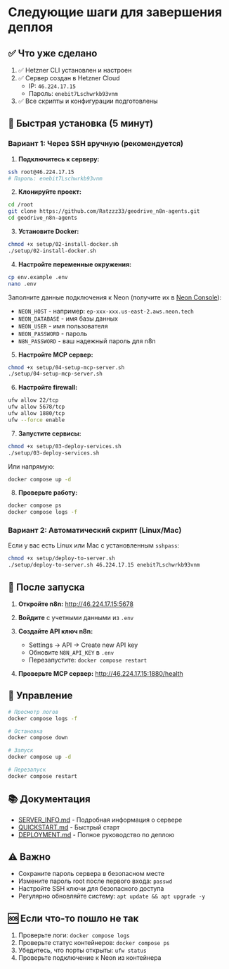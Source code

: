 # Следующие шаги для завершения деплоя

## ✅ Что уже сделано

1. ✅ Hetzner CLI установлен и настроен
2. ✅ Сервер создан в Hetzner Cloud
   - IP: `46.224.17.15`
   - Пароль: `enebit7Lschwrkb93vnm`
3. ✅ Все скрипты и конфигурации подготовлены

## 🚀 Быстрая установка (5 минут)

### Вариант 1: Через SSH вручную (рекомендуется)

1. **Подключитесь к серверу:**

```bash
ssh root@46.224.17.15
# Пароль: enebit7Lschwrkb93vnm
```

2. **Клонируйте проект:**

```bash
cd /root
git clone https://github.com/Ratzzz33/geodrive_n8n-agents.git
cd geodrive_n8n-agents
```

3. **Установите Docker:**

```bash
chmod +x setup/02-install-docker.sh
./setup/02-install-docker.sh
```

4. **Настройте переменные окружения:**

```bash
cp env.example .env
nano .env
```

Заполните данные подключения к Neon (получите их в [Neon Console](https://console.neon.tech/)):
- `NEON_HOST` - например: `ep-xxx-xxx.us-east-2.aws.neon.tech`
- `NEON_DATABASE` - имя базы данных
- `NEON_USER` - имя пользователя
- `NEON_PASSWORD` - пароль
- `N8N_PASSWORD` - ваш надежный пароль для n8n

5. **Настройте MCP сервер:**

```bash
chmod +x setup/04-setup-mcp-server.sh
./setup/04-setup-mcp-server.sh
```

6. **Настройте firewall:**

```bash
ufw allow 22/tcp
ufw allow 5678/tcp
ufw allow 1880/tcp
ufw --force enable
```

7. **Запустите сервисы:**

```bash
chmod +x setup/03-deploy-services.sh
./setup/03-deploy-services.sh
```

Или напрямую:

```bash
docker compose up -d
```

8. **Проверьте работу:**

```bash
docker compose ps
docker compose logs -f
```

### Вариант 2: Автоматический скрипт (Linux/Mac)

Если у вас есть Linux или Mac с установленным `sshpass`:

```bash
chmod +x setup/deploy-to-server.sh
./setup/deploy-to-server.sh 46.224.17.15 enebit7Lschwrkb93vnm
```

## 📝 После запуска

1. **Откройте n8n:** http://46.224.17.15:5678
2. **Войдите** с учетными данными из `.env`
3. **Создайте API ключ n8n:**
   - Settings → API → Create new API key
   - Обновите `N8N_API_KEY` в `.env`
   - Перезапустите: `docker compose restart`

4. **Проверьте MCP сервер:** http://46.224.17.15:1880/health

## 🔧 Управление

```bash
# Просмотр логов
docker compose logs -f

# Остановка
docker compose down

# Запуск
docker compose up -d

# Перезапуск
docker compose restart
```

## 📚 Документация

- [SERVER_INFO.md](SERVER_INFO.md) - Подробная информация о сервере
- [QUICKSTART.md](QUICKSTART.md) - Быстрый старт
- [DEPLOYMENT.md](DEPLOYMENT.md) - Полное руководство по деплою

## ⚠️ Важно

- Сохраните пароль сервера в безопасном месте
- Измените пароль root после первого входа: `passwd`
- Настройте SSH ключи для безопасного доступа
- Регулярно обновляйте систему: `apt update && apt upgrade -y`

## 🆘 Если что-то пошло не так

1. Проверьте логи: `docker compose logs`
2. Проверьте статус контейнеров: `docker compose ps`
3. Убедитесь, что порты открыты: `ufw status`
4. Проверьте подключение к Neon из контейнера

